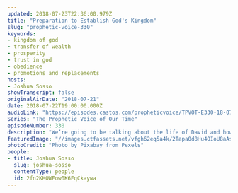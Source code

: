 ```yaml
---
updated: 2018-07-23T22:36:00.979Z
title: "Preparation to Establish God's Kingdom"
slug: "prophetic-voice-330"
keywords:
- kingdom of god
- transfer of wealth
- prosperity
- trust in god
- obedience
- promotions and replacements
hosts:
- Joshua Sosso
showTranscript: false
originalAirDate: "2018-07-21"
date: 2018-07-22T19:00:00.000Z
audioLink: "https://episodes.castos.com/propheticvoice/TPVOT-E330-18-07-21-22-Preparation-to-Establish-God-s-Kingdom.mp3"
Series: "The Prophetic Voice of Our Time"
episodeNumber: 330
description: "We’re going to be talking about the life of David and how it applies to the time that we’re in right now. For the past several weeks at Freedom Fellowship, we’ve been talking about how God is setting up the church to be in a position to where we're going to subdue and overtake kingdoms in order to establish the kingdom of God. And when we refer to nations and kingdoms and establishing the kingdom of God in those nations and kingdoms, we don’t just mean into political nations but are also referring to how God is sending people in the body of Christ to the media industries, to the entertainment industries, to the technology industries etc. Those are also nations."
featuredImage: "//images.ctfassets.net/vfgh62eq5a4k/2Tapa0d8Hu4OIoU8aAs8Uw/ec3c8f9aae2c27b31c11cd12d3049061/battle-black-blur-260024.jpg"
photoCredit: "Photo by Pixabay from Pexels"
people:
- title: Joshua Sosso
  slug: joshua-sosso
  contentType: people
  id: 2fn2KHOWEow0K6EqCkaywa
---
```

